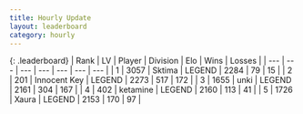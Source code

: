 ```yaml
---
title: Hourly Update
layout: leaderboard
category: hourly
---
```


{: .leaderboard}
| Rank | LV | Player | Division | Elo | Wins | Losses |
| --- | --- | --- | --- | --- | --- | --- |
| <span data-change="0">1</span> | 3057 | <span title="ID: 353063">Sktima</span> | LEGEND | <span data-change="0">2284</span> | <span data-change="0">79</span> | <span data-change="0">15</span> |
| <span data-change="0">2</span> | 201 | <span title="ID: 773025">Innocent Key</span> | LEGEND | <span data-change="0">2273</span> | <span data-change="0">517</span> | <span data-change="0">172</span> |
| <span data-change="0">3</span> | 1655 | <span title="ID: 692745">unki</span> | LEGEND | <span data-change="0">2161</span> | <span data-change="0">304</span> | <span data-change="0">167</span> |
| <span data-change="0">4</span> | 402 | <span title="ID: 725085">ketamine</span> | LEGEND | <span data-change="0">2160</span> | <span data-change="0">113</span> | <span data-change="0">41</span> |
| <span data-change="10">5</span> | 1726 | <span title="ID: 200908">Xaura</span> | LEGEND | <span data-change="42">2153</span> | <span data-change="11">170</span> | <span data-change="2">97</span> |